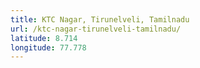 ```yaml
---
title: KTC Nagar, Tirunelveli, Tamilnadu
url: /ktc-nagar-tirunelveli-tamilnadu/
latitude: 8.714
longitude: 77.778
---
```

